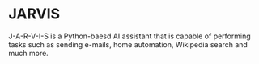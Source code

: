 # JARVIS
J-A-R-V-I-S is a Python-baesd AI assistant that is capable of performing tasks such as sending e-mails, home automation, Wikipedia search and much more.
